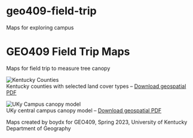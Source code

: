 # geo409-field-trip
Maps for exploring campus

# GEO409 Field Trip Maps
Maps for field trip to measure tree canopy

![Kentucky Counties](Ky-landcover.jpg)   
Kentucky counties with selected land cover types – [Download geospatial PDF](Ky-landcover.pdf)

![UKy Campus canopy model](campus-canopy-model.jpg)   
UKy central campus canopy model – [Download geospatial PDF](campus-canopy-model.pdf)

Maps created by boydx for GEO409, Spring 2023, University of Kentucky Department of Geography
